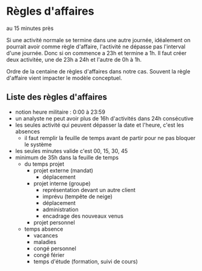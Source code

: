 # Règles d'affaires

au 15 minutes près

Si une activité normale se termine dans une autre journée, idéalement on pourrait avoir comme règle d'affaire, l'activité ne dépasse pas l'interval d'une journée. Donc si on commence a 23h et termine a 1h. Il faut créer deux activitée, une de 23h a 24h et l'autre de 0h à 1h.

Ordre de la centaine de règles d'affaires dans notre cas. Souvent la règle d'affaire vient impacter le modèle conceptuel.

## Liste des règles d'affaires

- notion heure militaire : 0:00 à 23:59
- un analyste ne peut avoir plus de 16h d'activités dans 24h consécutive
- les seules activité qui peuvent dépasser la date et l'heure, c'est les absences
    - il faut remplir la feuille de temps avant de partir pour ne pas bloquer le système
- les seules minutes valide c'est 00, 15, 30, 45
- minimum de 35h dans la feuille de temps
    - du temps projet
        - projet externe (mandat)
            - déplacement
        - projet interne (groupe)
            - représentation devant un autre client
            - imprévu (tempête de neige)
            - déplacement
            - administration
            - encadrage des nouveaux venus
        - projet personnel
    - temps absence
        - vacances
        - maladies
        - congé personnel
        - congé férier
        - temps d'étude (formation, suivi de cours)
